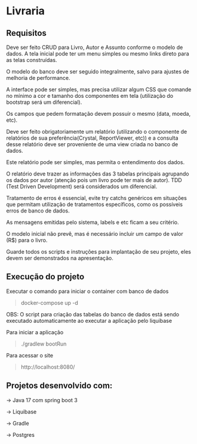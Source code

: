 # Livraria

## Requisitos
Deve ser feito CRUD para Livro, Autor e Assunto conforme o modelo de dados.
A tela inicial pode ter um menu simples ou mesmo links direto para as telas
construídas.

O modelo do banco deve ser seguido integralmente, salvo para ajustes de melhoria de
performance.

A interface pode ser simples, mas precisa utilizar algum CSS que comande no mínimo a cor e tamanho dos componentes em tela (utilização do bootstrap será um diferencial).

Os campos que pedem formatação devem possuir o mesmo (data, moeda, etc).

Deve ser feito obrigatoriamente um relatório (utilizando o componente de relatórios de sua preferência(Crystal, ReportViewer, etc)) e a consulta desse relatório deve ser
proveniente de uma view criada no banco de dados. 

Este relatório pode ser simples, mas permita o entendimento dos dados. 

O relatório deve trazer as informações das 3 tabelas principais agrupando os dados por autor (atenção pois um livro pode ter mais de autor).
TDD (Test Driven Development) será considerados um diferencial.

Tratamento de erros é essencial, evite try catchs genéricos em situações que permitam utilização de tratamentos específicos, como os possíveis erros de banco de dados.

As mensagens emitidas pelo sistema, labels e etc ficam a seu critério.

O modelo inicial não prevê, mas é necessário incluir um campo de valor (R$) para o
livro.

Guarde todos os scripts e instruções para implantação de seu projeto, eles devem ser demonstrados na apresentação.

## Execução do projeto
Executar o comando para iniciar o container com banco de dados
> docker-compose up -d

OBS: O script para criação das tabelas do banco de dados está sendo executado automaticamente ao executar a aplicação 
pelo liquibase  

Para iniciar a aplicação 
> ./gradlew bootRun

Para acessar o site 
> http://localhost:8080/


## Projetos desenvolvido com: 
-> Java 17 com spring boot 3

-> Liquibase

-> Gradle

-> Postgres
